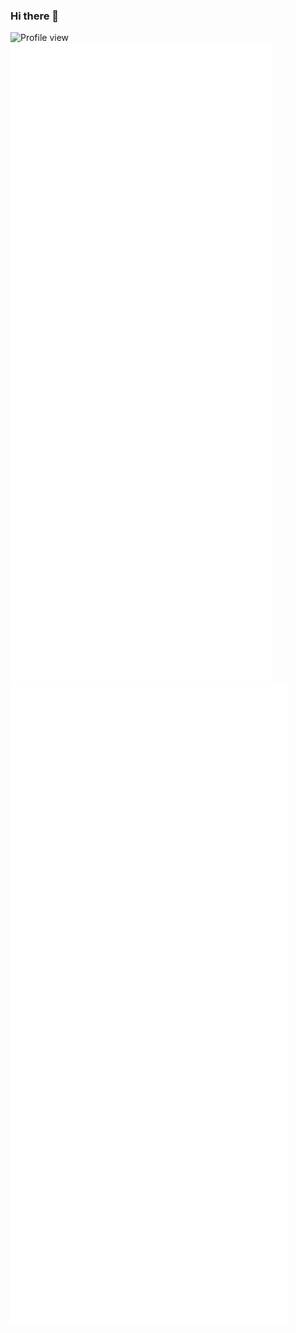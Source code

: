 ### Hi there 👋

<!--
**ansidev/ansidev** is a ✨ _special_ ✨ repository because its `README.md` (this file) appears on your GitHub profile.

Here are some ideas to get you started:

- 🔭 I’m currently working on ...
- 🌱 I’m currently learning ...
- 👯 I’m looking to collaborate on ...
- 🤔 I’m looking for help with ...
- 💬 Ask me about ...
- 📫 How to reach me: ...
- 😄 Pronouns: ...
- ⚡ Fun fact: ...
-->

<div>
  <img src="https://komarev.com/ghpvc/?username=ansidev" alt="Profile view" />
</div>

<img src="https://github.com/ansidev/ansidev/blob/main/github_metrics_01.svg" />
<img src="https://github.com/ansidev/ansidev/blob/main/github_metrics_02.svg" />

